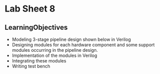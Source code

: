 # Lab Sheet 8

## LearningObjectives

- Modeling 3-stage pipeline design shown below in Verilog
- Designing modules for each hardware component and some support modules
occurring in the pipeline design.
- Implementation of the modules in Verilog
- Integrating these modules
- Writing test bench